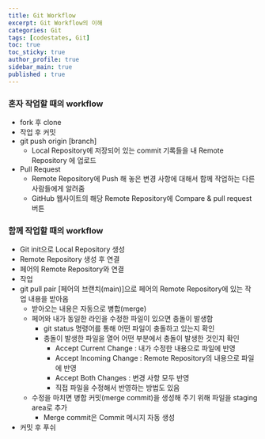 ```yaml
---
title: Git Workflow
excerpt: Git Workflow의 이해
categories: Git
tags: [codestates, Git]
toc: true
toc_sticky: true
author_profile: true
sidebar_main: true
published : true
---
```

### 혼자 작업할 때의 workflow
- fork 후 clone 
- 작업 후 커밋
- git push origin [branch]
  - Local Repository에 저장되어 있는 commit 기록들을 내 Remote Repository 에 업로드
- Pull Request
  - Remote Repository에 Push 해 놓은 변경 사항에 대해서 함께 작업하는 다른 사람들에게 알려줌
  - GitHub 웹사이트의 해당 Remote Repository에 Compare & pull request 버튼

### 함께 작업할 때의 workflow
- Git init으로 Local Repository 생성
- Remote Repository 생성 후 연결
- 페어의 Remote Repository와 연결
- 작업
- git pull pair [페어의 브랜치(main)]으로 페어의 Remote Repository에 있는 작업 내용을 받아옴
  - 받아오는 내용은 자동으로 병합(merge)
  - 페어와 내가 동일한 라인을 수정한 파일이 있으면 충돌이 발생함
    - git status 명령어를 통해 어떤 파일이 충돌하고 있는지 확인
    - 충돌이 발생한 파일을 열어 어떤 부분에서 충돌이 발생한 것인지 확인
      - Accept Current Change : 내가 수정한 내용으로 파일에 반영
      - Accept Incoming Change : Remote Repository의 내용으로 파일에 반영
      - Accept Both Changes : 변경 사항 모두 반영
      - 직접 파일을 수정해서 반영하는 방법도 있음
  - 수정을 마치면 병합 커밋(merge commit)을 생성해 주기 위해 파일을 staging area로 추가
    - Merge commit은 Commit 메시지 자동 생성
- 커밋 후 푸쉬
